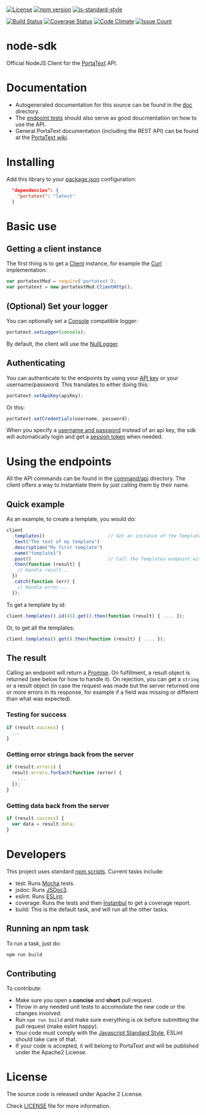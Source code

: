 [![License](http://img.shields.io/badge/license-APACHE2-blue.svg)](http://img.shields.io/badge/license-APACHE2-blue.svg)
[![npm version](https://badge.fury.io/js/portatext.svg)](https://badge.fury.io/js/portatext)
[![js-standard-style](https://img.shields.io/badge/code%20style-standard-brightgreen.svg?style=flat)](https://github.com/feross/standard)

[![Build Status](https://travis-ci.org/PortaText/node-sdk.svg)](https://travis-ci.org/PortaText/node-sdk)
[![Coverage Status](https://coveralls.io/repos/PortaText/node-sdk/badge.svg?branch=master&service=github)](https://coveralls.io/github/PortaText/node-sdk?branch=master)
[![Code Climate](https://codeclimate.com/github/PortaText/node-sdk/badges/gpa.svg)](https://codeclimate.com/github/PortaText/node-sdk)
[![Issue Count](https://codeclimate.com/github/PortaText/node-sdk/badges/issue_count.svg)](https://codeclimate.com/github/PortaText/node-sdk)

# node-sdk
Official NodeJS Client for the [PortaText](https://www.portatext.com/) API.

# Documentation

* Autogenerated documentation for this source can be found in the [doc](https://github.com/PortaText/node-sdk/tree/master/doc) directory.
* The [endpoint tests](https://github.com/PortaText/node-sdk/tree/master/test/endpoints) should also serve as good doucmentation on how to use the API.
* General PortaText documentation (including the REST API) can be found at the [PortaText wiki](https://github.com/PortaText/docs/wiki).

# Installing
Add this library to your [package.json](https://docs.npmjs.com/getting-started/using-a-package.json) configuration:
```json
  "dependencies": {
    "portatext": "latest"
  }
```

# Basic use

## Getting a client instance
The first thing is to get a [Client](https://github.com/PortaText/node-sdk/blob/master/src/client/client.js) instance, for example
the [Curl](https://github.com/PortaText/node-sdk/blob/master/src/client/client_http.js) implementation:

```js
var portatextMod = require('portatext');
var portatext = new portatextMod.ClientHttp();
```

## (Optional) Set your logger
You can optionally set a [Console](https://nodejs.org/api/console.html) compatible logger:
```js
portatext.setLogger(console);
```

By default, the client will use the [NullLogger](https://github.com/PortaText/node-sdk/blob/master/src/null_logger.js).

## Authenticating
You can authenticate to the endpoints by using your [API key](https://github.com/PortaText/docs/wiki/REST-API#auth_api) or your username/password. This translates to
either doing this:

```js
portatext.setApiKey(apiKey);
```

Or this:

```js
portatext.setCredentials(username, password);
```

When you specify a [username and password](https://github.com/PortaText/docs/wiki/REST-API#auth_basic) instead of an api key, the sdk will
automatically login and get a [session token](https://github.com/PortaText/docs/wiki/REST-API#auth_session) when needed.

# Using the endpoints
All the API commands can be found in the [command/api](https://github.com/PortaText/node-sdk/tree/master/src/command/api)
directory. The client offers a way to instantiate them by just calling them by their name.

## Quick example
As an example, to create a template, you would do:

```js
client
  .templates()                       // Get an instance of the Templates endpoint.
  .text("The text of my template")
  .description("My first template")
  .name("template1")
  .post()                            // Call the Templates endpoint with a POST.
  .then(function (result) {
    // Handle result...
  })
  .catch(function (err) {
    // Handle error...
  });
```

To get a template by id:

```js
client.templates().id(45).get().then(function (result) { .... });
```

Or, to get all the templates:

```js
client.templates().get().then(function (result) { .... });
```

## The result
Calling an endpoint will return a [Promise](https://github.com/then/promise). On fulfillment,
a result object is returned (see below for how to handle it). On rejection, you can get a `string` or
a result object (in case the request was made but the server returned one or more errors in its response,
for example if a field was missing or different than what was expected).

### Testing for success
```js
if (result.success) {
  ...
}
```

### Getting error strings back from the server
```js
if (result.errors) {
  result.errors.forEach(function (error) {
    ...
  });
}
```

### Getting data back from the server
```js
if (result.success) {
  var data = result.data;
}
```

# Developers
This project uses standard [npm scripts](https://docs.npmjs.com/cli/run-script). Current tasks include:
 * test: Runs [Mocha](https://mochajs.org/) tests.
 * jsdoc: Runs [JSDoc3](http://usejsdoc.org/).
 * eslint: Runs [ESLint](http://eslint.org/).
 * coverage: Runs the tests and then [Instanbul](https://gotwarlost.github.io/istanbul/) to get a coverage report.
 * build: This is the default task, and will run all the other tasks.

## Running an npm task
To run a task, just do:

```sh
npm run build
```

## Contributing
To contribute:
 * Make sure you open a **concise** and **short** pull request.
 * Throw in any needed unit tests to accomodate the new code or the
 changes involved.
 * Run `npm run build` and make sure everything is ok before submitting the pull
 request (make eslint happy).
 * Your code must comply with the [Javascript Standard Style](https://github.com/feross/standard),
 ESLint should take care of that.
 * If your code is accepted, it will belong to PortaText and will be published
 under the Apache2 License.

# License
The source code is released under Apache 2 License.

Check [LICENSE](https://github.com/PortaText/node-sdk/blob/master/LICENSE) file for more information.
